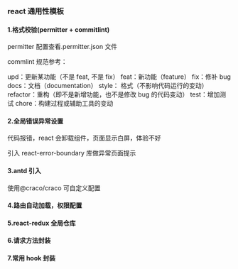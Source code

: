 ### react 通用性模板

#### 1.格式校验(permitter + commitlint)

permitter 配置查看.permitter.json 文件

commlint 规范参考：

upd：更新某功能（不是 feat, 不是 fix）
feat：新功能（feature）
fix：修补 bug
docs：文档（documentation）
style： 格式（不影响代码运行的变动）
refactor：重构（即不是新增功能，也不是修改 bug 的代码变动）
test：增加测试
chore：构建过程或辅助工具的变动

#### 2.全局错误异常设置

代码报错，react 会卸载组件，页面显示白屏，体验不好

引入 react-error-boundary 库做异常页面提示

#### 3.antd 引入

使用@craco/craco 可自定义配置

#### 4.路由自动加载，权限配置

#### 5.react-redux 全局仓库

#### 6.请求方法封装

#### 7.常用 hook 封装
